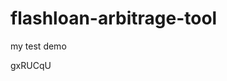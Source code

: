 # flashloan-arbitrage-tool
my test demo

























































gxRUCqU
